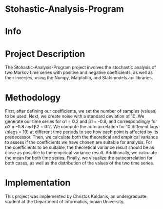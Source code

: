 # Stohastic-Analysis-Program
# Info

# Project Description
The Stohastic-Analysis-Program project involves the stochastic analysis of two Markov time series with positive and negative coefficients, as well as their inverses, using the Numpy, Matplotlib, and Statsmodels.api libraries.

# Methodology
First, after defining our coefficients, we set the number of samples (values) to be used. Next, we create noise with a standard deviation of 10. We generate our time series for α1 = 0.2 and β1 = -0.8, and correspondingly for α2 = -0.8 and β2 = 0.2. We compute the autocorrelation for 10 different lags (nlags = 10) at different time periods to see how each point is affected by its predecessor. Then, we calculate both the theoretical and empirical variance to assess if the coefficients we have chosen are suitable for analysis. For the coefficients to be suitable, the theoretical variance result should be as close as possible to the empirical variance result. Additionally, we calculate the mean for both time series. Finally, we visualize the autocorrelation for both cases, as well as the distribution of the values of the two time series.

# Implementation
This project was implemented by Christos Kaldanis, an undergraduate student at the Department of Informatics, Ionian University.

